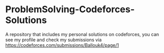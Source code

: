 # ProblemSolving-Codeforces-Solutions
A repository that includes my personal solutions on codeforces, you can see my profile and check my submissions via https://codeforces.com/submissions/Ballouk4/page/1
